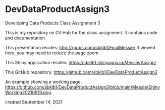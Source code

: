 # DevDataProductAssign3
Developing Data Products Class Assignment 3

This is my repository on Git Hub for the class assignment.
It contains code and documentation

This presentation resides: http://rpubs.com/sbklb1/FinalMessier
    if viewed here, you may need to reduce the page zoom

This Shiny application resides: https://sbklb1.shinyapps.io/MessierAssign/

This GitHub repository: https://github.com/sbklb1/DevDataProductAssign3

An example showing a working page:
https://github.com/sbklb1/DevDataProductAssign3/blob/main/MessierShinyWorking20210919.png

created September 14, 2021
